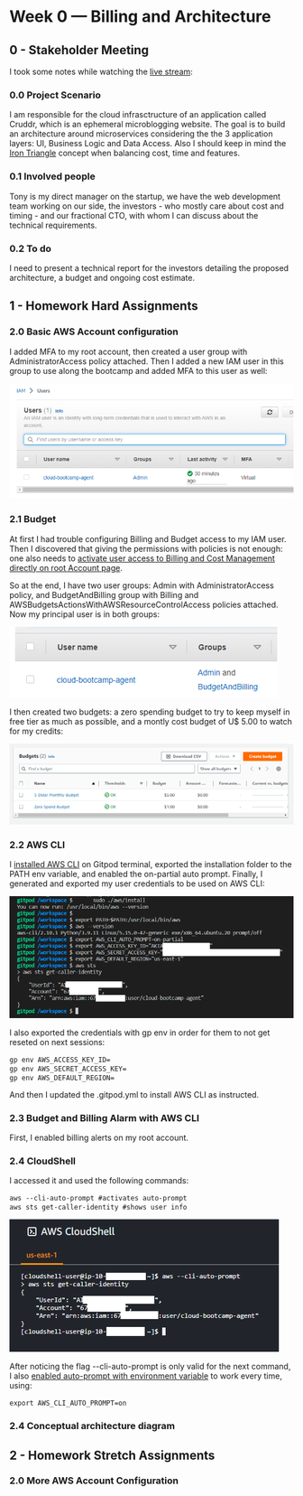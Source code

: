 # Week 0 — Billing and Architecture

## 0 - Stakeholder Meeting

I took some notes while watching the [live stream](https://www.youtube.com/live/SG8blanhAOg?feature=share):

### 0.0 Project Scenario

I am responsible for the cloud infrasctructure of an application called Cruddr, which is an ephemeral microblogging website. The goal is to build an architecture around microservices considering the the 3 application layers: UI, Business Logic and Data Access. Also I should keep in mind the [Iron Triangle](https://www.mindtools.com/aa9j1zc/the-iron-triangle-of-project-management) concept when balancing cost, time and features. 

### 0.1 Involved people

Tony is my direct manager on the startup, we have the web development team working on our side, the investors - who mostly care about cost and timing - and our fractional CTO, with whom I can discuss about the technical requirements.


### 0.2 To do

I need to present a technical report for the investors detailing the proposed architecture, a budget and ongoing cost estimate.

## 1 - Homework Hard Assignments

### 2.0 Basic AWS Account configuration

I added MFA to my root account, then created a user group with AdministratorAccess policy attached. Then I added a new IAM user in this group to use along the bootcamp and added MFA to this user as well:

![IAM user with MFA](./assets/00-iam-user.png)

### 2.1 Budget

At first I had trouble configuring Billing and Budget access to my IAM user. Then I discovered that giving the permissions with policies is not enough: one also needs to [activate user access to Billing and Cost Management directly on root Account page](https://docs.aws.amazon.com/IAM/latest/UserGuide/tutorial_billing.html?icmpid=docs_iam_console#tutorial-billing-step1). 

So at the end, I have two user groups: Admin with AdministratorAccess policy, and BudgetAndBilling group with Billing and AWSBudgetsActionsWithAWSResourceControlAccess policies attached. Now my principal user is in both groups:

![User added to new group](./assets/00-iam-user-new-group.png)

I then created two budgets: a zero spending budget to try to keep myself in free tier as much as possible, and a montly cost budget of U$ 5.00 to watch for my credits:

![Created budgets](./assets/00-budget.png)

### 2.2 AWS CLI 

I [installed AWS CLI](https://docs.aws.amazon.com/cli/latest/userguide/getting-started-install.html) on Gitpod terminal, exported the installation folder to the PATH env variable, and enabled the on-partial auto prompt. Finally, I generated and exported my user credentials to be used on AWS CLI:

![Proof of Working AWS CLI](./assets/00-aws-cli.png)

I also exported the credentials with gp env in order for them to not get reseted on next sessions:

```
gp env AWS_ACCESS_KEY_ID=
gp env AWS_SECRET_ACCESS_KEY=
gp env AWS_DEFAULT_REGION=
```

And then I updated the .gitpod.yml to install AWS CLI as instructed.

### 2.3 Budget and Billing Alarm with AWS CLI

First, I enabled billing alerts on my root account.


### 2.4 CloudShell

I accessed it and used the following commands:
```
aws --cli-auto-prompt #activates auto-prompt
aws sts get-caller-identity #shows user info
```
 ![Proof of working with AWS CloudShell](./assets/00-aws-cloudshell.png)

After noticing the flag --cli-auto-prompt is only valid for the next command, I also [enabled auto-prompt with environment variable](https://docs.aws.amazon.com/cli/latest/userguide/cli-configure-envvars.html#envvars-list-aws_cli_auto_prompt) to work every time, using:

```
export AWS_CLI_AUTO_PROMPT=on
```

### 2.4 Conceptual architecture diagram 


## 2 - Homework Stretch Assignments


### 2.0 More AWS Account Configuration



